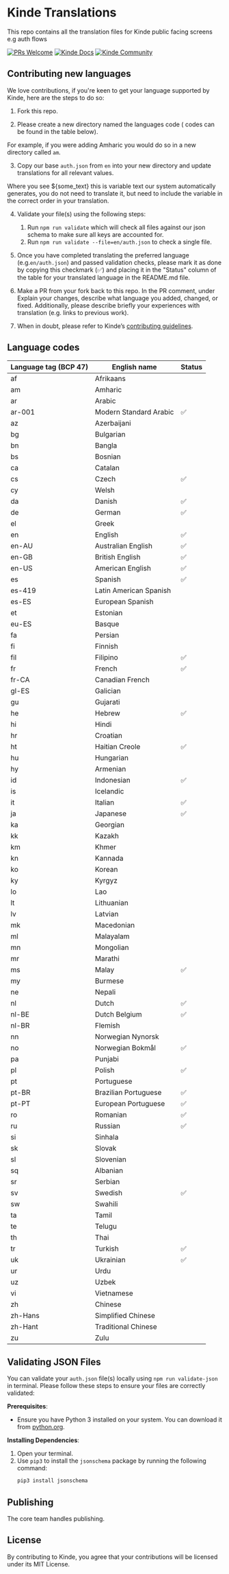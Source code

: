 # Kinde Translations

This repo contains all the translation files for Kinde public facing screens e.g auth flows

[![PRs Welcome](https://img.shields.io/badge/PRs-welcome-brightgreen.svg?style=flat-square)](https://makeapullrequest.com) [![Kinde Docs](https://img.shields.io/badge/Kinde-Docs-eee?style=flat-square)](https://kinde.com/docs/) [![Kinde Community](https://img.shields.io/badge/Kinde-Community-eee?style=flat-square)](https://thekindecommunity.slack.com)

## Contributing new languages

We love contributions, if you're keen to get your language supported by Kinde, here are the steps to do so:

1. Fork this repo.

2. Please create a new directory named the languages code ( codes can be found in the table below).

For example, if you were adding Amharic you would do so in a new directory called `am`.

3. Copy our base `auth.json` from `en` into your new directory and update translations for all relevant values.

Where you see ${some_text} this is variable text our system automatically generates, you do not need to translate it, but need to include the variable in the correct order in your translation.

4. Validate your file(s) using the following steps:

   1. Run `npm run validate` which will check all files against our json schema to make sure all keys are accounted for.
   2. Run `npm run validate --file=en/auth.json` to check a single file.

5. Once you have completed translating the preferred language (e.g.`en/auth.json`) and passed validation checks, please mark it as done by copying this checkmark (✅) and placing it in the "Status" column of the table for your translated language in the README.md file.

6. Make a PR from your fork back to this repo. In the PR comment, under Explain your changes, describe what language you added, changed, or fixed. Additionally, please describe briefly your experiences with translation (e.g. links to previous work). 

7. When in doubt, please refer to Kinde’s [contributing guidelines](https://github.com/kinde-oss/.github/blob/489e2ca9c3307c2b2e098a885e22f2239116394a/CONTRIBUTING.md).

## Language codes

| Language tag (BCP 47) | English name           |Status
| --------------------- | ---------------------- |----------------------
| af                    | Afrikaans              |
| am                    | Amharic                |
| ar                    | Arabic                 |
| ar-001                | Modern Standard Arabic |✅
| az                    | Azerbaijani            |
| bg                    | Bulgarian              |
| bn                    | Bangla                 |
| bs                    | Bosnian                |
| ca                    | Catalan                |
| cs                    | Czech                  |✅
| cy                    | Welsh                  |
| da                    | Danish                 |✅
| de                    | German                 |✅
| el                    | Greek                  |
| en                    | English                |✅
| en-AU                 | Australian English     |✅
| en-GB                 | British English        |✅
| en-US                 | American English       |✅
| es                    | Spanish                |✅
| es-419                | Latin American Spanish |
| es-ES                 | European Spanish       |
| et                    | Estonian               |
| eu-ES                 | Basque                 |
| fa                    | Persian                |
| fi                    | Finnish                |
| fil                   | Filipino               |✅
| fr                    | French                 |✅
| fr-CA                 | Canadian French        |
| gl-ES                 | Galician               |
| gu                    | Gujarati               |
| he                    | Hebrew                 |✅
| hi                    | Hindi                  |
| hr                    | Croatian               |
| ht                    | Haitian Creole         |✅
| hu                    | Hungarian              |
| hy                    | Armenian               |
| id                    | Indonesian             |✅
| is                    | Icelandic              |
| it                    | Italian                |✅
| ja                    | Japanese               |✅
| ka                    | Georgian               |
| kk                    | Kazakh                 |
| km                    | Khmer                  |
| kn                    | Kannada                |
| ko                    | Korean                 |
| ky                    | Kyrgyz                 |
| lo                    | Lao                    |
| lt                    | Lithuanian             |
| lv                    | Latvian                |
| mk                    | Macedonian             |
| ml                    | Malayalam              |
| mn                    | Mongolian              |
| mr                    | Marathi                |
| ms                    | Malay                  |✅
| my                    | Burmese                |
| ne                    | Nepali                 |
| nl                    | Dutch                  |✅
| nl-BE                 | Dutch Belgium          |✅
| nl-BR                 | Flemish                |
| nn                    | Norwegian Nynorsk      |
| no                    | Norwegian Bokmål       |✅
| pa                    | Punjabi                |
| pl                    | Polish                 |✅
| pt                    | Portuguese             |
| pt-BR                 | Brazilian Portuguese   |✅
| pt-PT                 | European Portuguese    |✅
| ro                    | Romanian               |✅
| ru                    | Russian                |✅
| si                    | Sinhala                |
| sk                    | Slovak                 |
| sl                    | Slovenian              |
| sq                    | Albanian               |
| sr                    | Serbian                |
| sv                    | Swedish                |✅
| sw                    | Swahili                |
| ta                    | Tamil                  |
| te                    | Telugu                 |
| th                    | Thai                   |
| tr                    | Turkish                |✅
| uk                    | Ukrainian              |✅
| ur                    | Urdu                   |
| uz                    | Uzbek                  |
| vi                    | Vietnamese             |
| zh                    | Chinese                |
| zh-Hans               | Simplified Chinese     |
| zh-Hant               | Traditional Chinese    |
| zu                    | Zulu                   |

## Validating JSON Files

You can validate your `auth.json` file(s) locally using `npm run validate-json` in terminal. Please follow these steps to ensure your files are correctly validated:

**Prerequisites**:

- Ensure you have Python 3 installed on your system. You can download it from [python.org](https://www.python.org/downloads/).

**Installing Dependencies**:

1. Open your terminal.
2. Use `pip3` to install the `jsonschema` package by running the following command:
   ```sh
   pip3 install jsonschema
   ```

## Publishing

The core team handles publishing.

## License

By contributing to Kinde, you agree that your contributions will be licensed under its MIT License.
